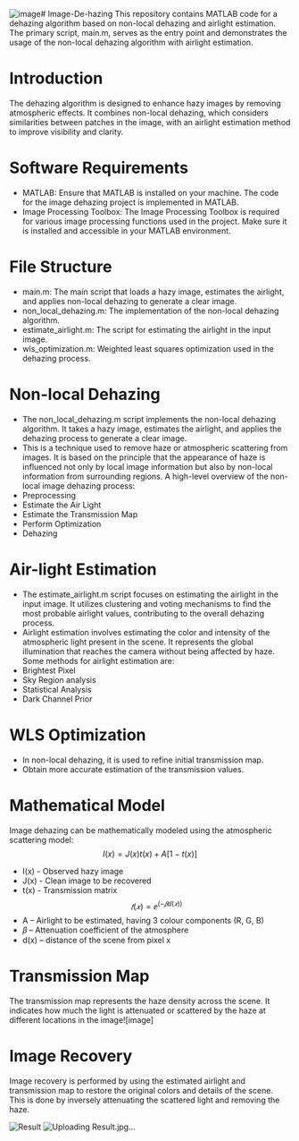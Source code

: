 ![image](https://github.com/Tithli/Image-De-hazing/assets/122496614/a848e66a-9645-4539-8a7e-7b59543f625e)# Image-De-hazing
This repository contains MATLAB code for a dehazing algorithm based on non-local dehazing and airlight estimation. The primary script, main.m, serves as the entry point and demonstrates the usage of the non-local dehazing algorithm with airlight estimation.
# Introduction
The dehazing algorithm is designed to enhance hazy images by removing atmospheric effects. It combines non-local dehazing, which considers similarities between patches in the image, with an airlight estimation method to improve visibility and clarity.
# Software Requirements
- MATLAB: Ensure that MATLAB is installed on your machine. The code for the image dehazing project is implemented in MATLAB.
- Image Processing Toolbox: The Image Processing Toolbox is required for various image processing functions used in the project. Make sure it is installed and accessible in your MATLAB environment.
# File Structure
- main.m: The main script that loads a hazy image, estimates the airlight, and applies non-local dehazing to generate a clear image.
- non_local_dehazing.m: The implementation of the non-local dehazing algorithm.
- estimate_airlight.m: The script for estimating the airlight in the input image.
- wls_optimization.m: Weighted least squares optimization used in the dehazing process.

# Non-local Dehazing
- The non_local_dehazing.m script implements the non-local dehazing algorithm. It takes a hazy image, estimates the airlight, and applies the dehazing process to generate a clear image.
- This is a technique used to remove haze or atmospheric scattering from images.
 It is based on the principle that the appearance of haze is influenced not only by local image information but also by non-local information from surrounding regions.
A high-level overview of the non-local image dehazing process:
- Preprocessing
- Estimate the Air Light
- Estimate the Transmission Map
- Perform Optimization
- Dehazing 

# Air-light Estimation
- The estimate_airlight.m script focuses on estimating the airlight in the input image. It utilizes clustering and voting mechanisms to find the most probable airlight values, contributing to the overall dehazing process.
- Airlight estimation involves estimating the color and intensity of the atmospheric light present in the scene.
 It represents the global illumination that reaches the camera without being affected by haze.
Some methods for airlight estimation are:
- Brightest Pixel
- Sky Region analysis
- Statistical Analysis
- Dark Channel Prior
# WLS Optimization
- In non-local dehazing, it is used to refine initial transmission map.
- Obtain more accurate estimation of the transmission values.


# Mathematical Model
Image dehazing can be mathematically modeled using the atmospheric scattering model:
$$I(x) = J(x)t(x) + A[1 − t(x)]$$
- I(x) - Observed hazy image
- J(x) - Clean image to be recovered
- t(x) - Transmission matrix
  $$𝑡(𝑥)=ⅇ^(−𝛽ⅆ(𝑥) )$$
- A – Airlight to be estimated, having 3 colour components (R, G, B)
- 𝛽 – Attenuation coefficient of the atmosphere
- d(x) – distance of the scene from pixel x

# Transmission Map
The transmission map represents the haze density across the scene. It indicates how much the light is attenuated or scattered by the haze at different locations in the image![image]

# Image Recovery
Image recovery is performed by using the estimated airlight and transmission map to restore the original colors and details of the scene. This is done by inversely attenuating the scattered light and removing the haze.

![Result](https://github.com/Tithli/Image-De-hazing/assets/122496614/ee7b8abe-ec7d-4684-acab-cb85dd4ba058)
![Uploading Result.jpg…]()


